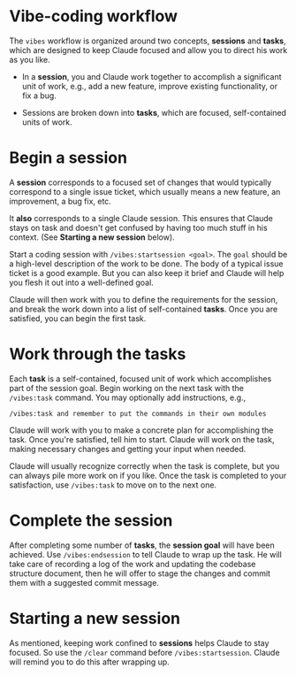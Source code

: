 # Vibe-coding workflow

The `vibes` workflow is organized around two concepts, **sessions** and
**tasks**, which are designed to keep Claude focused and allow you to direct
his work as you like.

- In a **session**, you and Claude work together to accomplish a significant unit of work, e.g., add a new feature, improve existing functionality, or fix a bug.

- Sessions are broken down into **tasks**, which are focused, self-contained units of work.

# Begin a session

A **session** corresponds to a focused set of changes that would typically correspond to a single issue ticket, which usually means a new feature, an improvement, a bug fix, etc.

It **also** corresponds to a single Claude session. This ensures that Claude stays on task and doesn't get confused by having too much stuff in his context. (See **Starting a new session** below).

Start a coding session with `/vibes:startsession <goal>`. The `goal` should be a high-level description of the work to be done. The body of a typical issue ticket is a good example. But you can also keep it brief and Claude will help you flesh it out into a well-defined goal.

Claude will then work with you to define the requirements for the session, and break the work down into a list of self-contained **tasks**. Once you are satisfied, you can begin the first task.

# Work through the tasks

Each **task** is a self-contained, focused unit of work which accomplishes part of the session goal. Begin working on the next task with the `/vibes:task` command. You may optionally add instructions, e.g., 

``` /vibes:task and remember to put the commands in their own modules ```

Claude will work with you to make a concrete plan for accomplishing the task. Once you're satisfied, tell him to start. Claude will work on the task, making necessary changes and getting your input when needed.

Claude will usually recognize correctly when the task is complete, but you can always pile more work on if you like. Once the task is completed to your satisfaction, use `/vibes:task` to move on to the next one.

# Complete the session

After completing some number of **tasks**, the **session goal** will have been achieved. Use `/vibes:endsession` to tell Claude to wrap up the task. He will take care of recording a log of the work and updating the codebase structure document, then he will offer to stage the changes and commit them with a suggested commit message.

# Starting a new session

As mentioned, keeping work confined to **sessions** helps Claude to stay focused. So use the `/clear` command before `/vibes:startsession`. Claude will remind you to do this after wrapping up.
